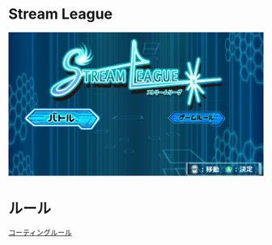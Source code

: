 # Stream League

![title](title.png)

# ルール
[コーティングルール][Wiki]

[HP]:http://awards.cesa.or.jp/cat/cat_03.html
[Wiki]:https://github.com/ooHIROoo/GameAwards2016/wiki
